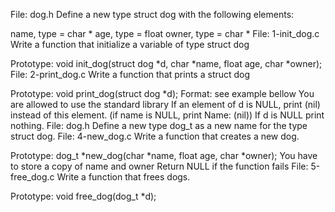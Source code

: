 File: dog.h Define a new type struct dog with the following elements:

name, type = char *
age, type = float
owner, type = char *
File: 1-init_dog.c
Write a function that initialize a variable of type struct dog

Prototype: void init_dog(struct dog *d, char *name, float age, char *owner);
File: 2-print_dog.c Write a function that prints a struct dog

Prototype: void print_dog(struct dog *d);
Format: see example bellow
You are allowed to use the standard library
If an element of d is NULL, print (nil) instead of this element. (if name is NULL, print Name: (nil))
If d is NULL print nothing.
File: dog.h Define a new type dog_t as a new name for the type struct dog.
File: 4-new_dog.c 
Write a function that creates a new dog.

Prototype: dog_t *new_dog(char *name, float age, char *owner);
You have to store a copy of name and owner
Return NULL if the function fails
File: 5-free_dog.c Write a function that frees dogs.

Prototype: void free_dog(dog_t *d);